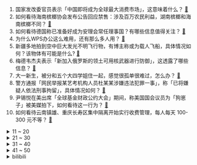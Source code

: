 1. 国家发改委官员表示「中国即将成为全球最大消费市场」，这意味着什么？ [:link:](https://www.zhihu.com/question/554856828)
2. 如何看待海南槟榔协会发布公告回应禁售：涉及百万农民利益，湖南槟榔和海南槟榔不同？ [:link:](https://www.zhihu.com/question/554816535)
3. 如何看待德国称已准备好成为安理会常任理事国？有哪些信息值得关注？ [:link:](https://www.zhihu.com/question/554981555)
4. 为什么WPS办公这么难用，还有那么多人用？ [:link:](https://www.zhihu.com/question/418825419)
5. 新疆多地拍到空中巨大发光不明飞行物，有博主称或为载人飞船，具体情况如何？该物体有可能是什么? [:link:](https://www.zhihu.com/question/554937591)
6. 梅德韦杰夫表示「新加入俄罗斯的领土可用核武器进行防御」，这透露了哪些信息？ [:link:](https://www.zhihu.com/question/554989289)
7. 大一新生，被分和五个大四学姐住一起，感觉很孤单很难过，怎么办？ [:link:](https://www.zhihu.com/question/554911451)
8. 警方通报「网民举报某艺考机构人员杜某某涉嫌违法犯罪一事」，称「已将嫌疑人依法刑事拘留」，具体情况如何？ [:link:](https://www.zhihu.com/question/554892284)
9. 尹锡悦在美出席「全球基金财政公约大会」期间，称美国国会议员为「狗崽子」被美媒拍下，如何看待这一行为？ [:link:](https://www.zhihu.com/question/554969874)
10. 如何看待云南镇雄、重庆长寿区集中隔离开始实行收费管理，每人每天 100-300 元不等？ [:link:](https://www.zhihu.com/question/554998288)
<details>
<summary>11 ~ 20</summary>

11. 德国能源巨头 Uniper 被迫高价购买天然气，每天亏 1 亿欧元，政府将其国有化，如何看待这一举措？ [:link:](https://www.zhihu.com/question/554825124)
12. 如何看待用户吐槽 iPhone 14 Pro 后盖不耐划，才一天就大花脸，新买的手机该如何保护？ [:link:](https://www.zhihu.com/question/554897004)
13. 如何看待地球上蚂蚁超2亿亿只，重量超过所有野生鸟类和野生哺乳动物的总和？为什么会有这么多蚂蚁？ [:link:](https://www.zhihu.com/question/554574296)
14. 2022 女篮世界杯中国女篮首战 107:44 狂胜韩国，如何评价本场比赛？ [:link:](https://www.zhihu.com/question/554974655)
15. 日本时隔 24 年进行外汇干预，美元兑日元一度跌至 140.77 ，将产生哪些影响？ [:link:](https://www.zhihu.com/question/554969847)
16. 如何看待 Azure CTO 呼吁停止使用 C/C++，并用 Rust 作为替代语言？ [:link:](https://www.zhihu.com/question/554750609)
17. 冷空气将击退南方高温，北方部分地区气温降幅超 10℃，你家冷了吗？ [:link:](https://www.zhihu.com/question/554788507)
18. 怎样能锻炼出识人的眼力？ [:link:](https://www.zhihu.com/question/488106877)
19. 如何评价NVIDIA RTX 4090 / 4080显卡售价1599美元/899美元？ [:link:](https://www.zhihu.com/question/554597521)
20. 美联储第三次加息 75 个基点，美股全面杀跌，苹果市值一夜蒸发 3600 亿元，哪些信息值得关注？ [:link:](https://www.zhihu.com/question/554825087)
</details>
<details>
<summary>21 ~ 30</summary>

21. 网传「贵阳志愿者讨论性骚扰隔离女生」，警方通报「非我市志愿者」，如何看待抹黑志愿者形象的行为？ [:link:](https://www.zhihu.com/question/554924143)
22. 拜登称「美不寻求与中国发生冲突与冷战」，外交部回应「相互尊重、和平共处、合作共赢」，哪些信息值得关注？ [:link:](https://www.zhihu.com/question/554958782)
23. 如何看待《王者荣耀》优化后的关羽皮肤“赤影疾锋”？ [:link:](https://www.zhihu.com/question/554818705)
24. 经常遇到企业高管，被打压时坚决不辞职，说“我走容易，下面一帮弟兄咋办？”这是借口吗？还是真胸怀兄弟？ [:link:](https://www.zhihu.com/question/512087275)
25. 为什么现在的年轻人明明都没有老一辈那么辛苦，反而身上的疾病好像还变多了呢？ [:link:](https://www.zhihu.com/question/458382123)
26. 既然“羊了个羊”这样的游戏几天就能赚几百万，那么任天堂，索尼，卡普空这样的公司为什么还要做3A大作？ [:link:](https://www.zhihu.com/question/554283221)
27. 现在大学生这么热衷于考研，上一个普通的研究生，真不如三年工作成长大吗? [:link:](https://www.zhihu.com/question/548415009)
28. 北京五环内 12 米以上道路将全部施划自行车道，具有哪些积极意义？ [:link:](https://www.zhihu.com/question/554874540)
29. 互联网大厂裁员从哪一批人开始？ [:link:](https://www.zhihu.com/question/550904220)
30. 如果只能保留 3 个护肤品，你会选择什么呢？ [:link:](https://www.zhihu.com/question/549073894)
</details>
<details>
<summary>31 ~ 40</summary>

31. 朝鲜军方否认向俄出口武器弹药，称「美方道听途说」，如何看待这一回应？ [:link:](https://www.zhihu.com/question/554873311)
32. 美国新一代登月火箭再次检测到液氢泄漏，与此前情况相同，为何一直出现这一状况？ [:link:](https://www.zhihu.com/question/554832739)
33. 有哪些清洁效果好，用起来比较温和的洗面奶推荐？ [:link:](https://www.zhihu.com/question/550069553)
34. 一千多价位除了airpods pro还有其他入耳式、降噪的蓝牙耳机推荐吗？ [:link:](https://www.zhihu.com/question/529790714)
35. 离岸人民币兑美元跌破 7.1 关口，续创 2020 年 6 月以来新低，是受哪些因素影响？ [:link:](https://www.zhihu.com/question/554853176)
36. 如何看待《原神》芭芭拉连续绽放被官方定性为bug？ [:link:](https://www.zhihu.com/question/554429816)
37. 为什么孩子会喜欢跟你反着来呢？ [:link:](https://www.zhihu.com/question/554588201)
38. 「麻辣AI」MATLAB是如何应用到人工智能的？ [:link:](https://www.zhihu.com/question/463738292)
39. 为什么科普广义相对论的时候总要用误导的图像? [:link:](https://www.zhihu.com/question/554624859)
40. 如何看待华为2023届校招？ [:link:](https://www.zhihu.com/question/543641934)
</details>
<details>
<summary>41 ~ 50</summary>

41. 如何评价 G.E.M.邓紫棋 2022 全新专辑《启示录》? [:link:](https://www.zhihu.com/question/543605738)
42. 你认为最值得推荐的蓝牙三模无线机械键盘是什么？ [:link:](https://www.zhihu.com/question/433555910)
43. 护肤品中的哪些成分的功效最容易被夸大？ [:link:](https://www.zhihu.com/question/552366601)
44. 遛狗把狗遛累是一种什么体验？ [:link:](https://www.zhihu.com/question/550672706)
45. 如何评价NVIDIA RTX 40显卡？“微光渲染”光追新技术，会给我们带来什么体验？ [:link:](https://www.zhihu.com/question/547266839)
46. 你们都是怎么激励孩子学习的？ [:link:](https://www.zhihu.com/question/554766187)
47. 怎样判断父母是不是真的爱你？ [:link:](https://www.zhihu.com/question/321353759)
48. 隔代亲能亲到什么程度？ [:link:](https://www.zhihu.com/question/350687673)
49. 乔布斯到底是靠什么能力成为传奇人物的？ [:link:](https://www.zhihu.com/question/295984422)
50. 一首古典音乐在听过所有版本后，你会留下最爱的那一两个反复听，还是会反复听 7-8 个版本？ [:link:](https://www.zhihu.com/question/551930059)
</details><details>
<summary>bilibili</summary>

1. 我来回应一下吧 [:link:](//www.bilibili.com/video/BV1NT411T7pn)
2. 原以为下雨能躲过一劫…… [:link:](//www.bilibili.com/video/BV1T14y1Y7hR)
3. 宿舍有电梯就是方便啊 [:link:](//www.bilibili.com/video/BV1PY4y1N7ac)
4. 当我关掉我家猫正在看的电视 [:link:](//www.bilibili.com/video/BV1G14y1Y7yn)
5. 【余华X罗翔X黄鸭兄】聊聊《兄弟》！余华最喜欢哪本书？ [:link:](//www.bilibili.com/video/BV1Ue4y187dT)
6. 本期视频灵感来源@papi酱 [:link:](//www.bilibili.com/video/BV1sT411T7sG)
7. 今天羊敢吃草 明天就敢吃人 [:link:](//www.bilibili.com/video/BV15T411T71C)
8. 《原神》赛诺角色PV——「奉辞罚罪」 [:link:](//www.bilibili.com/video/BV1GN4y1K7n8)
9. 2022英雄联盟全球总决赛主题曲——《逐星》 [:link:](//www.bilibili.com/video/BV1A841147Ef)
10. 张艺兴《面纱》MV [:link:](//www.bilibili.com/video/BV1JT411T73B)
<details>
<summary>11 ~ 20</summary>

11. 【躲闪摇】如何化解“日常危机” [:link:](//www.bilibili.com/video/BV1ae411M71v)
12. 当心印在衣服上的英文 [:link:](//www.bilibili.com/video/BV1VG4y1B7FY)
13. 明明是魔法，硬说是科学 [:link:](//www.bilibili.com/video/BV1Le4y1b7W1)
14. 网上怎么有这么多玩具可以买的？ [:link:](//www.bilibili.com/video/BV16g41127e4)
15. 【原神】 完 全 体 爷 .exe [:link:](//www.bilibili.com/video/BV12P411H7wD)
16. 还是爷的笑容最可爱～💗 [:link:](//www.bilibili.com/video/BV11e411M7Sb)
17. 背景可以是假的，但是蜂蜜不能妥协！ [:link:](//www.bilibili.com/video/BV11e411M7bM)
18. 我宣布潮汕生腌完爆日本生鱼片！【凭啥这么贵ep44-潮集荟】 [:link:](//www.bilibili.com/video/BV1n24y1o7Jk)
19. 也曾思考，自己战斗的意义‖ 原神动画 [:link:](//www.bilibili.com/video/BV1BG4y1q72b)
20. 《 印 度 美 食 大 试 吃 》 [:link:](//www.bilibili.com/video/BV1MD4y1i7cc)
</details>
<details>
<summary>21 ~ 30</summary>

21. 看到美女就肩膀痒 [:link:](//www.bilibili.com/video/BV1EW4y1q7Jo)
22. 张翰当编剧？致敬普通人？差不多得了！ [:link:](//www.bilibili.com/video/BV1Se4y1k7Ke)
23. 来自不同国家的ikun [:link:](//www.bilibili.com/video/BV178411b7RG)
24. 我用2年时间，拍摄了一部24节气纪录片... [:link:](//www.bilibili.com/video/BV1XW4y1e7tK)
25. 请不要游空气！！！ [:link:](//www.bilibili.com/video/BV1eV4y1M7Cg)
26. 英 雄 技 能 现 状 [:link:](//www.bilibili.com/video/BV1hd4y1672m)
27. “歼-20战机”还能驶入军训汇演操场？网友：堪比奥运会开幕式！ [:link:](//www.bilibili.com/video/BV1Ne411M72c)
28. 大学军训操场惊现迈克尔杰克逊！现场燃炸啦！！！ [:link:](//www.bilibili.com/video/BV1ag41127kg)
29. 永远不要低估路边摊的实力！ [:link:](//www.bilibili.com/video/BV1qN4y1N7eV)
30. 评论区有很多朋友质疑我比赛穿的服装，跟大家科普一下，快拿小本本记好了～ [:link:](//www.bilibili.com/video/BV15d4y1g7eu)
</details>
<details>
<summary>31 ~ 40</summary>

31. 现场视频！泸定地震失联17天的甘宇找到了！曾放弃逃生拉闸救百人 [:link:](//www.bilibili.com/video/BV1UV4y1K7PF)
32. 记一次难忘的200天纪念日！ [:link:](//www.bilibili.com/video/BV1TN4y1K7cc)
33. 直播间花3万买原石，价值38万？【慧小媛】 [:link:](//www.bilibili.com/video/BV1oT411K76f)
34. 科目三：激情 & Rush B [:link:](//www.bilibili.com/video/BV1NV4y1u7Cg)
35. 秋~ [:link:](//www.bilibili.com/video/BV13W4y1q7Bz)
36. 《原神》等风吟「你是一场意外，存在我的脑海」 [:link:](//www.bilibili.com/video/BV1x14y1Y7dh)
37. 【阿斗】军事鬼才小恶魔，高智商扭转战局挽救全城！美剧史诗巨作《权力的游戏》第9期 [:link:](//www.bilibili.com/video/BV1BD4y1i7nW)
38. 做了一个多月的醒狮酥！任何一个人不看到最后我都会哭的！ [:link:](//www.bilibili.com/video/BV1mB4y1E7N6)
39. 蓝线时装秀作画 [:link:](//www.bilibili.com/video/BV1rP411J7n3)
40. 一个人去 两个人回 [:link:](//www.bilibili.com/video/BV1MD4y1q79F)
</details>
<details>
<summary>41 ~ 50</summary>

41. 只因你太美 爆杀KTV [:link:](//www.bilibili.com/video/BV12G411u78n)
42. 你是来问片的吗？你怕是连孩子名字都想好了【阅片无数Ⅱ 61】 [:link:](//www.bilibili.com/video/BV1de4y1t7Rx)
43. 学生时代噩梦了属于是哈哈哈 [:link:](//www.bilibili.com/video/BV1PV4y1u7GF)
44. 为了实拍霹雳一闪，我计划先刷新世界纪录！ [:link:](//www.bilibili.com/video/BV1Rt4y1A7Gb)
45. 猫猫免费测血型，互帮互助，主子危机时快速匹配用血献血-猫德动物医院血型库计划 [:link:](//www.bilibili.com/video/BV1ve411M7Lm)
46. 鼠 道 难 [:link:](//www.bilibili.com/video/BV1JT411T7mL)
47. 被我搭讪后一百个害羞小动作的修狗 [:link:](//www.bilibili.com/video/BV1cG411G7PL)
48. 鲁滨逊诚不欺我，在岛上时间长了，我终于理解了那种精神状态。 [:link:](//www.bilibili.com/video/BV1RD4y1v7Mf)
49. 失联17天的泄洪英雄甘宇，找到了！ [:link:](//www.bilibili.com/video/BV1Le4y1b7Eg)
50. 厨子天津逛夜市¥？？ [:link:](//www.bilibili.com/video/BV1QT411K7a9)
</details>
<details>
<summary>51 ~ 60</summary>

51. 我真的不想跟你回家 [:link:](//www.bilibili.com/video/BV1GB4y1J7Q5)
52. 这个年纪你怎么睡得着觉的！ [:link:](//www.bilibili.com/video/BV1FB4y1J7uB)
53. 游戏中和现实中的两副“嘴脸” [:link:](//www.bilibili.com/video/BV1rV4y1M7Ai)
54. 【Zc故事】到  墓  笔  记 [:link:](//www.bilibili.com/video/BV1nW4y1q7Pc)
55. 假如中国学生去霍格沃茨上学…… [:link:](//www.bilibili.com/video/BV1oe4y1r7Q8)
56. 一盘来自西班牙的饭，竟然能卖到4000？！小伙大开眼界！ [:link:](//www.bilibili.com/video/BV1Qd4y167Q2)
57. 天哪！鸡翅包饭PRO MAX版！！！巨好吃！！！ [:link:](//www.bilibili.com/video/BV1xd4y1g7zX)
58. 浙江义乌要求商家下架槟榔，当地市监局：永久性禁售食用槟榔！ [:link:](//www.bilibili.com/video/BV1i8411t7qY)
59. 这柚子是来报恩的吧？？！！ [:link:](//www.bilibili.com/video/BV1y24y1d7r1)
60. 维修师傅打死都不会告诉你的维修小技巧 [:link:](//www.bilibili.com/video/BV1xP411H7SK)
</details>
<details>
<summary>61 ~ 70</summary>

61. 全程高能|| 汉末双雄决战到最后一秒的史诗级对决 [:link:](//www.bilibili.com/video/BV1ug411275z)
62. 当你躲避猫猫的贴贴会发生什么 [:link:](//www.bilibili.com/video/BV1n14y1Y7Gm)
63. 面试简历这样写，老板想不录取你都难 [:link:](//www.bilibili.com/video/BV1DW4y1e7Yu)
64. 手书 [:link:](//www.bilibili.com/video/BV1Ud4y16772)
65. 全国巡剪上海站的第二小站！理发店随机挑战！ [:link:](//www.bilibili.com/video/BV1vY4y1N73v)
66. “像历史书里走出来的一样！这都是别的国家羡慕不来的文化！” [:link:](//www.bilibili.com/video/BV17d4y1g75L)
67. 当我把家里的生活用品都换成缩小版 [:link:](//www.bilibili.com/video/BV1BG411g7dd)
68. 突发事件：下架、永久性禁售槟榔 [:link:](//www.bilibili.com/video/BV1iP411H7ak)
69. 【水果猎人】骂人为什么要用“圆柏”？ [:link:](//www.bilibili.com/video/BV1YG4y1B7rW)
70. 谁说日常妆都一样的，我偏不信！ [:link:](//www.bilibili.com/video/BV1TP4y1o7mM)
</details>
<details>
<summary>71 ~ 80</summary>

71. 终于明白老板为什么喜欢看监控了 [:link:](//www.bilibili.com/video/BV1Jd4y167xF)
72. 【不正经研究】武汉公交车要是放开跑，就没过山车什么事了 [:link:](//www.bilibili.com/video/BV1xY4y1T7Yw)
73. 剧TOP：灯塔国权谋大戏！9.3分网飞剧王《纸牌屋》P1 [:link:](//www.bilibili.com/video/BV1ke4y1t7tv)
74. 是人？是神？还是恶魔？这个游戏里的神隐藏着震撼人心的真相！ [:link:](//www.bilibili.com/video/BV1Me4y1h7iG)
75. 【余命10年】她死在了他最爱她的那年。 [:link:](//www.bilibili.com/video/BV1LP4y1o7h5)
76. 30年前的大哥大 如今变成什么样？ [:link:](//www.bilibili.com/video/BV1Pe4y1h7YQ)
77. 当你拥有蚊帐和猫才能解锁的画面 [:link:](//www.bilibili.com/video/BV15B4y1J746)
78. 反猫德联盟的势力变的更加强大了 [:link:](//www.bilibili.com/video/BV1YG4y1B7E7)
79. 究竟是哪里不对劲 [:link:](//www.bilibili.com/video/BV1AW4y1v7De)
80. 劫匪：抢到了吗，我也抢到了 [:link:](//www.bilibili.com/video/BV1E24y1d73K)
</details>
<details>
<summary>81 ~ 90</summary>

81. 被当成皮球两边踢，真无语··· [:link:](//www.bilibili.com/video/BV1oe4y1r7tT)
82. 百元左右的撕漫格子衬衫，我买了80件来帮你们测评…… [:link:](//www.bilibili.com/video/BV1bY4y1T7ar)
83. 我在军训的时候表演单杠是什么样的体验？ [:link:](//www.bilibili.com/video/BV1tY4y1N7Mf)
84. 芬兰家人体验武汉过早被震撼全家！油饼包烧麦变抢食现场！热干面碳水炸弹太过瘾！蛋酒一口入魂！ [:link:](//www.bilibili.com/video/BV1FN4y1K7bD)
85. 喷气背包飞行演示-已成为现实 [:link:](//www.bilibili.com/video/BV1RV4y1M7cb)
86. 生人勿进！高贵冷艳拽姐妆 [:link:](//www.bilibili.com/video/BV1MY4y1N7PS)
87. 在上海租了一个工作室，装修完之后有点后悔？ [:link:](//www.bilibili.com/video/BV1p14y1h78r)
88. 食品知识科普任重道远，我们将砥砺前行 [:link:](//www.bilibili.com/video/BV1m8411t7pP)
89. 一招搞定拍照万能公式 [:link:](//www.bilibili.com/video/BV1ad4y1B7G3)
90. 《翰 了 汗 了》 [:link:](//www.bilibili.com/video/BV1E24y1d7tr)
</details>
<details>
<summary>91 ~ 100</summary>

91. 为什么德国年轻人选择不上大学，直接去工作？ [:link:](//www.bilibili.com/video/BV1fD4y1v7W7)
92. 乔治，你这是什么剑法？ [:link:](//www.bilibili.com/video/BV1t8411t7qL)
93. 网络热门鸟图表情包原型，你见过吗？ [:link:](//www.bilibili.com/video/BV12B4y1E7TA)
94. 看黄渤如何挣个面子！ [:link:](//www.bilibili.com/video/BV1cG411g72T)
95. 我敢保证，这是你看过最特殊的“开箱”视频！ [:link:](//www.bilibili.com/video/BV1JG4y1q7xR)
96. 【重启大脑】20min躺平冥想，恢复脑力，行动力提升 | 专注系列03 [:link:](//www.bilibili.com/video/BV1q24y1o7JB)
97. 痛经到休克进急救，我妈说生了孩子就好了 [:link:](//www.bilibili.com/video/BV1P841147Ts)
98. 对不起我只是在享受被人追的感觉 [:link:](//www.bilibili.com/video/BV1cW4y1v7XC)
99. 当一些奇奇怪怪的文化入侵鬼畜区 [:link:](//www.bilibili.com/video/BV1dd4y167FV)
100. 当我用我妈的方式对待爸妈（疯狂血拼版） [:link:](//www.bilibili.com/video/BV1J14y1Y7xd)
</details></details>